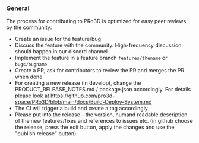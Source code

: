 ### General

The process for contributing to PRo3D is optimized for easy peer reviews by the community:
 * Create an issue for the feature/bug
 * Discuss the feature with the community. High-frequency discussion should happen in our discord channel
 * Implement the feature in a feature branch `features/thename` or `bugs/bugname`
 * Create a PR, ask for contributors to review the PR and merges the PR when done
 * For creating a new release (in develop), change the PRODUCT_RELEASE_NOTES.md / package.json accordingly. For details please look at https://github.com/pro3d-space/PRo3D/blob/main/docs/Build-Deploy-System.md 
 * The CI will trigger a build and create a tag accordingly
 * Please put into the release - the version, humand readable description of the new features/fixes and references to issues etc. (in github choose the release, press the edit button, apply the changes and use the "publish release" button)
